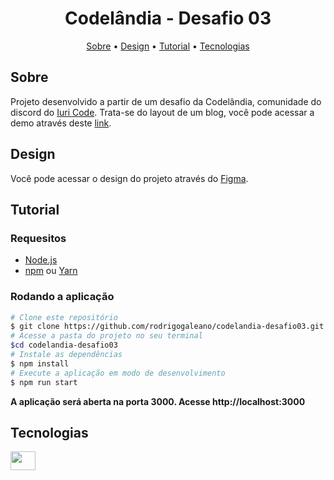 <h1 align="center">Codelândia - Desafio 03</h1>

<p align="center">
  <a href="#sobre">Sobre</a> •
  <a href="#design">Design</a> •
  <a href="#tutorial">Tutorial</a> •
  <a href="#tecnologias">Tecnologias</a> 
</p>

## Sobre

Projeto desenvolvido a partir de um desafio da Codelândia, comunidade do discord do [Iuri Code](https://iuricode.com/). Trata-se do layout de um blog, você pode acessar a demo através deste [link](https://rodrigo-galeano-codelandia-desafio03.vercel.app/).

## Design

Você pode acessar o design do projeto através do [Figma](https://www.figma.com/file/Yb9IBH56g7T1hdIyZ3BMNO/Desafios---Codel%C3%A2ndia?node-id=3725%3A2).

## Tutorial

### Requesitos

- [Node.js](https://nodejs.org/en/)
- [npm](https://www.npmjs.com/package/npm) ou [Yarn](https://classic.yarnpkg.com/)

### Rodando a aplicação

```bash
# Clone este repositório
$ git clone https://github.com/rodrigogaleano/codelandia-desafio03.git
# Acesse a pasta do projeto no seu terminal
$cd codelandia-desafio03
# Instale as dependências
$ npm install
# Execute a aplicação em modo de desenvolvimento
$ npm run start
```
**A aplicação será aberta na porta 3000. Acesse http://localhost:3000**

## Tecnologias

<a href="https://reactjs.org/">
<img align="left" height="30" width="40" src="https://cdn.jsdelivr.net/gh/devicons/devicon/icons/react/react-original.svg" />
</a>
